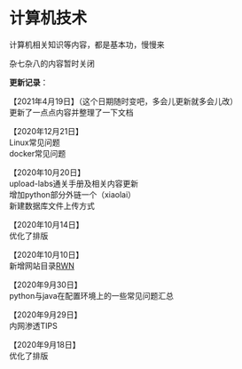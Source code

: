 # 计算机技术

计算机相关知识等内容，都是基本功，慢慢来

杂七杂八的内容暂时关闭

**更新记录**：

【2021年4月19日】（这个日期随时变吧，多会儿更新就多会儿改）  
更新了一点点内容并整理了一下文档

【2020年12月21日】  
Linux常见问题  
docker常见问题

【2020年10月20日】  
upload-labs通关手册及相关内容更新  
增加python部分外链一个（xiaolai）  
新建数据库文件上传方式

【2020年10月14日】  
优化了排版

【2020年10月10日】   
新增网站目录[RWN](https://xu-an.gitbook.io/rwn/)

【2020年9月30日】  
python与java在配置环境上的一些常见问题汇总

【2020年9月29日】  
内网渗透TIPS

【2020年9月18日】  
优化了排版







